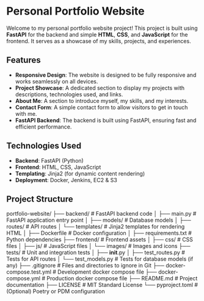 # Personal Portfolio Website

Welcome to my personal portfolio website project! This project is built using **FastAPI** for the backend and simple **HTML**, **CSS**, and **JavaScript** for the frontend. It serves as a showcase of my skills, projects, and experiences.

## Features

- **Responsive Design**: The website is designed to be fully responsive and works seamlessly on all devices.
- **Project Showcase**: A dedicated section to display my projects with descriptions, technologies used, and links.
- **About Me**: A section to introduce myself, my skills, and my interests.
- **Contact Form**: A simple contact form to allow visitors to get in touch with me.
- **FastAPI Backend**: The backend is built using FastAPI, ensuring fast and efficient performance.

## Technologies Used

- **Backend**: FastAPI (Python)
- **Frontend**: HTML, CSS, JavaScript
- **Templating**: Jinja2 (for dynamic content rendering)
- **Deployment**: Docker, Jenkins, EC2 & S3

## Project Structure

portfolio-website/
├── backend/                  # FastAPI backend code
│   ├── main.py               # FastAPI application entry point
│   ├── models/               # Database models 
│   ├── routes/               # API routes
│   └── templates/            # Jinja2 templates for rendering HTML
│   ├── Dockerfile            # Docker configuration
│   ├── requirements.txt      # Python dependencies
├── frontend/                 # Frontend assets
│   ├── css/                  # CSS files
│   ├── js/                   # JavaScript files
│   └── images/               # Images and icons
├── tests/                    # Unit and integration tests
│   ├── __init__.py
│   ├── test_routes.py        # Tests for API routes
│   └── test_models.py        # Tests for database models (if any)
├── .gitignore                # Files and directories to ignore in Git
├── docker-compose.test.yml   # Development docker compose file
├── docker-compose.yml        # Production docker compose file
├── README.md                 # Project documentation
├── LICENSE                   # MIT Standard License
└── pyproject.toml            # (Optional) Poetry or PDM configuration